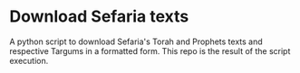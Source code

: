 # Download Sefaria texts

A python script to download Sefaria's Torah and Prophets texts and respective Targums in a formatted form. This repo is the result of the script execution.